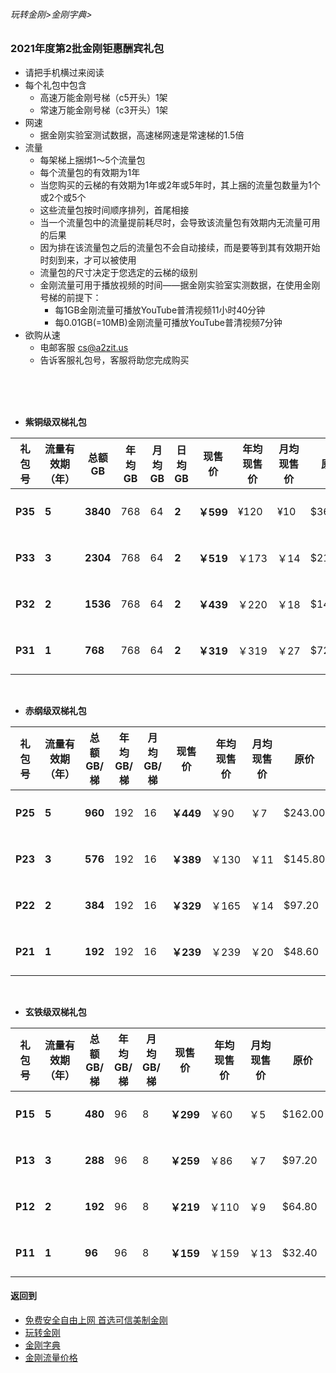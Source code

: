 ###### 玩转金刚>金刚字典>
### 2021年度第2批金刚钜惠酬宾礼包
- 请把手机横过来阅读
- 每个礼包中包含
  - 高速万能金刚号梯（c5开头）1架
  - 常速万能金刚号梯（c3开头）1架
- 网速
  - 据金刚实验室测试数据，高速梯网速是常速梯的1.5倍
- 流量
  - 每架梯上捆绑1～5个流量包
  - 每个流量包的有效期为1年
  - 当您购买的云梯的有效期为1年或2年或5年时，其上捆的流量包数量为1个或2个或5个
  - 这些流量包按时间顺序排列，首尾相接
  - 当一个流量包中的流量提前耗尽时，会导致该流量包有效期内无流量可用的后果
  - 因为排在该流量包之后的流量包不会自动接续，而是要等到其有效期开始时刻到来，才可以被使用
  - 流量包的尺寸决定于您选定的云梯的级别
  - 金刚流量可用于播放视频的时间——据金刚实验室实测数据，在使用金刚号梯的前提下：
    - 每1GB金刚流量可播放YouTube普清视频11小时40分钟
    - 每0.01GB(=10MB)金刚流量可播放YouTube普清视频7分钟
- 欲购从速 
  - 电邮客服 cs@a2zit.us 
  - 告诉客服礼包号，客服将助您完成购买
<br>
<br>
<br>


- <strong>紫铜级双梯礼包</strong>

|礼包号| 流量有效期（年） |总额GB|年均GB|月均GB|日均GB|现售价|年均现售价|月均现售价|原价|限售|
|-----|--|--------|--------|---------|---|----|---|------|--|--|
|<strong> P35 </strong> | <strong> 5 </strong> |<strong>3840</strong>|768|64|<strong>2</strong>|<strong>￥599</strong>|¥120| ¥10|$364.50|1万份|
|<strong> P33 </strong> | <strong> 3 </strong> |<strong>2304</strong>|768|64|<strong>2</strong>|<strong>￥519</strong>|￥173|￥14|$218.70|1万份|
|<strong> P32 </strong> | <strong> 2 </strong> |<strong>1536</strong>|768|64|<strong>2</strong>|<strong>￥439</strong>|￥220|￥18|$145.80|1万份|
|<strong> P31 </strong> | <strong> 1 </strong> |<strong>768 </strong>|768|64|<strong>2</strong>|<strong>￥319</strong>|￥319|￥27|$72.90|1万份|

<br>

- <strong>赤纲级双梯礼包</strong>

|礼包号| 流量有效期（年） |总额GB/梯|年均GB/梯|月均GB/梯 |现售价|年均现售价|月均现售价|原价| 限售|
|-----|--|--------|--------|---------|---|---|---|-------| --|
| <strong> P25 </strong> |<strong> 5 </strong> | <strong>960</strong>|192|16|<strong>￥449 </strong>|￥90 |￥7|$243.00| 1万份|
| <strong> P23 </strong> |<strong> 3 </strong> | <strong>576</strong>|192|16|<strong>￥389 </strong>|￥130|￥11|$145.80| 1万份|
| <strong> P22 </strong> |<strong> 2 </strong> | <strong>384</strong>|192|16|<strong>￥329 </strong>|￥165|￥14|$97.20| 1万份|
| <strong> P21 </strong> |<strong> 1 </strong> | <strong>192</strong>|192|16|<strong>￥239 </strong>|￥239|￥20|$48.60| 1万份|

<br>

- <strong>玄铁级双梯礼包</strong>

|礼包号|流量有效期（年）|总额GB/梯|年均GB/梯|月均GB/梯 |现售价|年均现售价|月均现售价|原价| 限售|
|-----|--|-----|-----|-----|-----|----|--|--| --|
| <strong> P15 </strong>| <strong> 5 </strong>| <strong> 480</strong>|96|8| <strong>￥299 </strong>|￥60	|￥5|$162.00| 1万份|
| <strong> P13 </strong>| <strong> 3 </strong>| <strong> 288</strong>|96|8| <strong>￥259 </strong>|￥86	|￥7|$97.20| 1万份|
| <strong> P12 </strong>| <strong> 2 </strong>| <strong> 192</strong>|96|8| <strong>￥219 </strong>|￥110|￥9|$64.80| 1万份|
| <strong> P11 </strong>| <strong> 1 </strong>| <strong> 96 </strong>|96|8| <strong>￥159 </strong>|￥159|￥13|$32.40| 1万份|




#### 返回到
- [免费安全自由上网 首选可信美制金刚](https://github.com/a2zitpro/web/blob/master/%E5%BE%80%E5%90%8E%E7%BF%BB.md)
- [玩转金刚](https://github.com/a2zitpro/web/blob/master/LadderFree/A.md)
- [金刚字典](https://github.com/a2zitpro/web/blob/master/LadderFree/kkDictionary/KKDictionary.md)
- [金刚流量价格](https://github.com/a2zitpro/web/blob/master/LadderFree/kkDictionary/Price/KKDTPrice.md)




